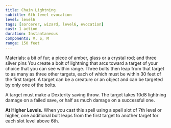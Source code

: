 ```yaml
---
title: Chain Lightning
subtitle: 6th-level evocation
level: level6
tags: [sorcerer, wizard, level6, evocation]
cast: 1 action
duration: Instantaneous
components: V, S, M
range: 150 feet
---
```

Materials: a bit of fur; a piece of amber, glass or a crystal rod; and three silver pins
You create a bolt of lightning that arcs toward a target of your choice that you can see within range. Three bolts then leap from that target to as many as three other targets, each of which must be within 30 feet of the first target. A target can be a creature or an object and can be targeted by only one of the bolts.

A target must make a Dexterity saving throw. The target takes 10d8 lightning damage on a failed save, or half as much damage on a successful one.

**At Higher Levels.** When you cast this spell using a spell slot of 7th level or higher, one additional bolt leaps from the first target to another target for each slot level above 6th.